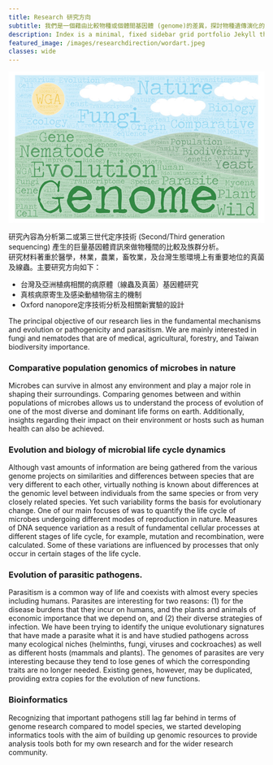 ```yaml
---
title: Research 研究方向
subtitle: 我們是一個藉由比較物種或個體間基因體 (genome)的差異，探討物種遺傳演化的實驗室。
description: Index is a minimal, fixed sidebar grid portfolio Jekyll theme.
featured_image: /images/researchdirection/wordart.jpeg 
classes: wide 
---
```


![](/images/researchdirection/wordart.jpeg)



研究內容為分析第二或第三世代定序技術 (Second/Third generation sequencing) 產生的巨量基因體資訊來做物種間的比較及族群分析。   
研究材料著重於醫學，林業，農業，畜牧業，及台灣生態環境上有重要地位的真菌及線蟲。主要研究方向如下：
* 台灣及亞洲植病相關的病原體（線蟲及真菌）基因體研究   
* 真核病原寄生及感染動植物宿主的機制   
* Oxford nanopore定序技術分析及相關新實驗的設計  
   
   
   
   
The principal objective of our research lies in the fundamental mechanisms and evolution or pathogenicity and parasitism. We are mainly interested in fungi and nematodes that are of medical, agricultural, forestry, and Taiwan biodiversity importance.   

### Comparative population genomics of microbes in nature 
Microbes can survive in almost any environment and play a major role in shaping their surroundings. Comparing genomes between and within populations of microbes allows us to understand the process of evolution of one of the most diverse and dominant life forms on earth. Additionally, insights regarding their impact on their environment or hosts such as human health can also be achieved.


### Evolution and biology of microbial life cycle dynamics

Although vast amounts of information are being gathered from the various genome projects on similarities and differences between species that are very different to each other, virtually nothing is known about differences at the genomic level between individuals from the same species or from very closely related species. Yet such variability forms the basis for evolutionary change. One of our main focuses of was to quantify the life cycle of microbes undergoing different modes of reproduction in nature. Measures of DNA sequence variation as a result of fundamental cellular processes at different stages of life cycle, for example, mutation and recombination, were calculated. Some of these variations are influenced by processes that only occur in certain stages of the life cycle.


### Evolution of parasitic pathogens.   

Parasitism is a common way of life and coexists with almost every species including humans. Parasites are interesting for two reasons: (1) for the disease burdens that they incur on humans, and the plants and animals of economic importance that we depend on, and (2) their diverse strategies of infection. We have been trying to identify the unique evolutionary signatures that have made a parasite what it is and have studied pathogens across many ecological niches (helminths, fungi, viruses and cockroaches) as well as different hosts (mammals and plants). The genomes of parasites are very interesting because they tend to lose genes of which the corresponding traits are no longer needed. Existing genes, however, may be duplicated, providing extra copies for the evolution of new functions.


### Bioinformatics

Recognizing that important pathogens still lag far behind in terms of genome research compared to model species, we started developing informatics tools with the aim of building up genomic resources to provide analysis tools both for my own research and for the wider research community.